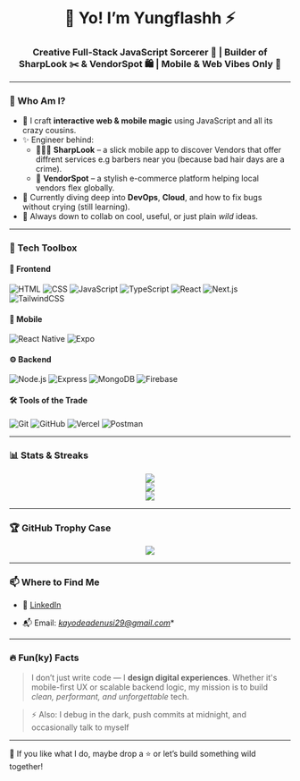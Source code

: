 <h1 align="center">👋 Yo! I’m Yungflashh ⚡</h1>
<h3 align="center">Creative Full-Stack JavaScript Sorcerer 🧙 | Builder of SharpLook ✂️ & VendorSpot 🛍 | Mobile & Web Vibes Only 🚀</h3>

---

### 🤹 Who Am I?

- 🎨 I craft **interactive web & mobile magic** using JavaScript and all its crazy cousins.
- ✨ Engineer behind:
  - 🧔🏽‍♂️ **SharpLook** – a slick mobile app to discover Vendors that offer diffrent services e.g barbers  near you (because bad hair days are a crime).
  - 🛒 **VendorSpot** – a stylish e-commerce platform helping local vendors flex globally.
- 🔧 Currently diving deep into **DevOps**, **Cloud**, and how to fix bugs without crying (still learning).
- 🤝 Always down to collab on cool, useful, or just plain *wild* ideas.

---

### 🧰 Tech Toolbox

#### 🎨 Frontend
![HTML](https://img.shields.io/badge/HTML5-E34F26?style=flat&logo=html5&logoColor=white)
![CSS](https://img.shields.io/badge/CSS3-1572B6?style=flat&logo=css3&logoColor=white)
![JavaScript](https://img.shields.io/badge/JavaScript-F7DF1E?style=flat&logo=javascript&logoColor=black)
![TypeScript](https://img.shields.io/badge/TypeScript-3178C6?style=flat&logo=typescript&logoColor=white)
![React](https://img.shields.io/badge/React-61DAFB?style=flat&logo=react&logoColor=black)
![Next.js](https://img.shields.io/badge/Next.js-000?style=flat&logo=next.js)
![TailwindCSS](https://img.shields.io/badge/Tailwind-38B2AC?style=flat&logo=tailwind-css)

#### 📱 Mobile
![React Native](https://img.shields.io/badge/React_Native-20232A?style=flat&logo=react&logoColor=61DAFB)
![Expo](https://img.shields.io/badge/Expo-000020?style=flat&logo=expo)

#### ⚙️ Backend
![Node.js](https://img.shields.io/badge/Node.js-339933?style=flat&logo=node.js&logoColor=white)
![Express](https://img.shields.io/badge/Express-000?style=flat&logo=express&logoColor=white)
![MongoDB](https://img.shields.io/badge/MongoDB-47A248?style=flat&logo=mongodb&logoColor=white)
![Firebase](https://img.shields.io/badge/Firebase-FFCA28?style=flat&logo=firebase&logoColor=black)

#### 🛠️ Tools of the Trade
![Git](https://img.shields.io/badge/Git-F05032?style=flat&logo=git&logoColor=white)
![GitHub](https://img.shields.io/badge/GitHub-181717?style=flat&logo=github)
![Vercel](https://img.shields.io/badge/Vercel-000?style=flat&logo=vercel)
![Postman](https://img.shields.io/badge/Postman-FF6C37?style=flat&logo=postman)

---

### 📊 Stats & Streaks

<p align="center">
  <img src="https://github-readme-stats.vercel.app/api?username=Yungflashh&show_icons=true&theme=tokyonight&border_radius=10" />
  <br />
  <img src="https://github-readme-streak-stats.herokuapp.com/?user=Yungflashh&theme=tokyonight&border_radius=10" />
  <br />
  <img src="https://github-profile-summary-cards.vercel.app/api/cards/profile-details?username=Yungflashh&theme=tokyonight" />
</p>

---

### 🏆 GitHub Trophy Case
<p align="center">
  <img src="https://github-profile-trophy.vercel.app/?username=Yungflashh&theme=radical&no-frame=true&margin-w=15" />
</p>

---

### 📫 Where to Find Me

- 💼 [LinkedIn](https://www.linkedin.com/in/kayodeadenusi)

- 📬 Email: *kayodeadenusi29@gmail.com**
---

### 🔥 Fun(ky) Facts

> I don’t just write code — I **design digital experiences**. Whether it's mobile-first UX or scalable backend logic, my mission is to build *clean, performant, and unforgettable* tech.

> ⚡ Also: I debug in the dark, push commits at midnight, and occasionally talk to myself

---

🧡 If you like what I do, maybe drop a ⭐ or let’s build something wild together!

